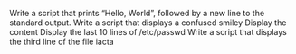 Write a script that prints “Hello, World”, followed by a new line to the standard output.
Write a script that displays a confused smiley
Display the content 
Display the last 10 lines of /etc/passwd
Write a script that displays the third line of the file iacta

